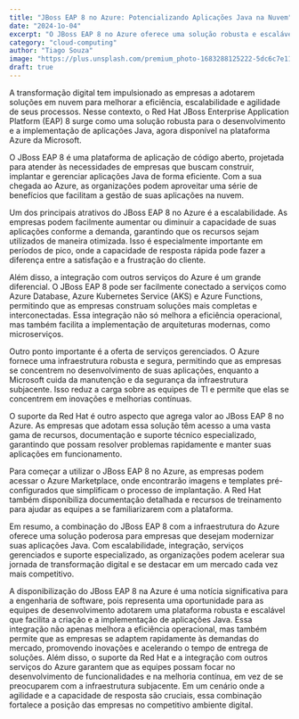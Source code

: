 ```yaml
---
title: "JBoss EAP 8 no Azure: Potencializando Aplicações Java na Nuvem"
date: "2024-1o-04"
excerpt: "O JBoss EAP 8 no Azure oferece uma solução robusta e escalável para o desenvolvimento e a implementação de aplicações Java na nuvem, facilitando a transformação digital das empresas."
category: "cloud-computing"
author: "Tiago Souza"
image: "https://plus.unsplash.com/premium_photo-1683288125222-5dc6c7e1122e?q=80&w=1974&auto=format&fit=crop&ixlib=rb-4.0.3&ixid=M3wxMjA3fDB8MHxwaG90by1wYWdlfHx8fGVufDB8fHx8fA%3D%3D"
draft: true
---
```


A transformação digital tem impulsionado as empresas a adotarem soluções em nuvem para melhorar a eficiência, escalabilidade e agilidade de seus processos. Nesse contexto, o Red Hat JBoss Enterprise Application Platform (EAP) 8 surge como uma solução robusta para o desenvolvimento e a implementação de aplicações Java, agora disponível na plataforma Azure da Microsoft.

O JBoss EAP 8 é uma plataforma de aplicação de código aberto, projetada para atender às necessidades de empresas que buscam construir, implantar e gerenciar aplicações Java de forma eficiente. Com a sua chegada ao Azure, as organizações podem aproveitar uma série de benefícios que facilitam a gestão de suas aplicações na nuvem.

Um dos principais atrativos do JBoss EAP 8 no Azure é a escalabilidade. As empresas podem facilmente aumentar ou diminuir a capacidade de suas aplicações conforme a demanda, garantindo que os recursos sejam utilizados de maneira otimizada. Isso é especialmente importante em períodos de pico, onde a capacidade de resposta rápida pode fazer a diferença entre a satisfação e a frustração do cliente.

Além disso, a integração com outros serviços do Azure é um grande diferencial. O JBoss EAP 8 pode ser facilmente conectado a serviços como Azure Database, Azure Kubernetes Service (AKS) e Azure Functions, permitindo que as empresas construam soluções mais completas e interconectadas. Essa integração não só melhora a eficiência operacional, mas também facilita a implementação de arquiteturas modernas, como microserviços.

Outro ponto importante é a oferta de serviços gerenciados. O Azure fornece uma infraestrutura robusta e segura, permitindo que as empresas se concentrem no desenvolvimento de suas aplicações, enquanto a Microsoft cuida da manutenção e da segurança da infraestrutura subjacente. Isso reduz a carga sobre as equipes de TI e permite que elas se concentrem em inovações e melhorias contínuas.

O suporte da Red Hat é outro aspecto que agrega valor ao JBoss EAP 8 no Azure. As empresas que adotam essa solução têm acesso a uma vasta gama de recursos, documentação e suporte técnico especializado, garantindo que possam resolver problemas rapidamente e manter suas aplicações em funcionamento.

Para começar a utilizar o JBoss EAP 8 no Azure, as empresas podem acessar o Azure Marketplace, onde encontrarão imagens e templates pré-configurados que simplificam o processo de implantação. A Red Hat também disponibiliza documentação detalhada e recursos de treinamento para ajudar as equipes a se familiarizarem com a plataforma.

Em resumo, a combinação do JBoss EAP 8 com a infraestrutura do Azure oferece uma solução poderosa para empresas que desejam modernizar suas aplicações Java. Com escalabilidade, integração, serviços gerenciados e suporte especializado, as organizações podem acelerar sua jornada de transformação digital e se destacar em um mercado cada vez mais competitivo.

A disponibilização do JBoss EAP 8 na Azure é uma notícia significativa para a engenharia de software, pois representa uma oportunidade para as equipes de desenvolvimento adotarem uma plataforma robusta e escalável que facilita a criação e a implementação de aplicações Java. Essa integração não apenas melhora a eficiência operacional, mas também permite que as empresas se adaptem rapidamente às demandas do mercado, promovendo inovações e acelerando o tempo de entrega de soluções. Além disso, o suporte da Red Hat e a integração com outros serviços do Azure garantem que as equipes possam focar no desenvolvimento de funcionalidades e na melhoria contínua, em vez de se preocuparem com a infraestrutura subjacente. Em um cenário onde a agilidade e a capacidade de resposta são cruciais, essa combinação fortalece a posição das empresas no competitivo ambiente digital.